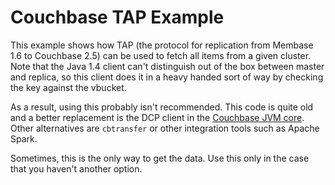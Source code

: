 # Couchbase TAP Example

This example shows how TAP (the protocol for replication from Membase 1.6 to Couchbase 2.5) can be used to fetch all
items from a given cluster.  Note that the Java 1.4 client can't distinguish out of the box between master and replica,
so this client does it in a heavy handed sort of way by checking the key against the vbucket.

As a result, using this probably isn't recommended.  This code is quite old and a better replacement is the DCP client
in the [Couchbase JVM core](http://search.maven.org/#artifactdetails%7Ccom.couchbase.client%7Ccore-io%7C1.2.3%7Cjar).
Other alternatives are `cbtransfer` or other integration tools such as Apache Spark.

Sometimes, this is the only way to get the data.  Use this only in the case that you haven't another option.